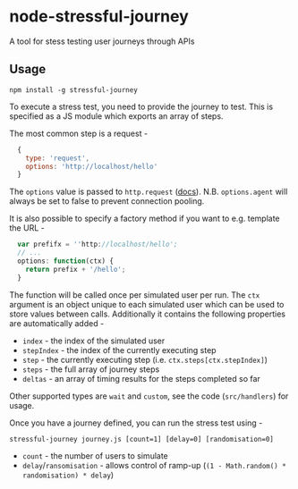# node-stressful-journey
A tool for stess testing user journeys through APIs

## Usage

```
npm install -g stressful-journey
```

To execute a stress test, you need to provide the journey to test. This is specified as a JS module which exports an array of steps.

The most common step is a request -

```js
  {
    type: 'request',
    options: 'http://localhost/hello'
  }
```

The ```options``` value is passed to ```http.request``` ([docs](https://nodejs.org/api/http.html#http_http_request_options_callback)). N.B. ```options.agent``` will always be set to false to prevent connection pooling.

It is also possible to specify a factory method if you want to e.g. template the URL -

```js
  var prefifx = ''http://localhost/hello';
  // ...
  options: function(ctx) {
    return prefix + '/hello';
  }
```

The function will be called once per simulated user per run. The `ctx` argument is an object unique to each simulated user which can be used to store values between calls. Additionally it contains the following properties are automatically added -

* `index` - the index of the simulated user
* `stepIndex` - the index of the currently executing step
* `step` - the currently executing step (i.e. `ctx.steps[ctx.stepIndex]`)
* `steps` - the full array of journey steps
* `deltas` - an array of timing results for the steps completed so far

Other supported types are `wait` and `custom`, see the code (`src/handlers`) for usage.

Once you have a journey defined, you can run the stress test using -

```
stressful-journey journey.js [count=1] [delay=0] [randomisation=0]
```

* `count` - the number of users to simulate
* `delay`/`ransomisation` - allows control of ramp-up (`(1 - Math.random() * randomisation) * delay`)
